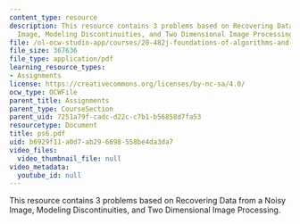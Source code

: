 ```yaml
---
content_type: resource
description: This resource contains 3 problems based on Recovering Data from a Noisy
  Image, Modeling Discontinuities, and Two Dimensional Image Processing.
file: /ol-ocw-studio-app/courses/20-482j-foundations-of-algorithms-and-computational-techniques-in-systems-biology-spring-2006/b6929f11a0d7ab296698558be4da3da7_ps6.pdf
file_size: 367636
file_type: application/pdf
learning_resource_types:
- Assignments
license: https://creativecommons.org/licenses/by-nc-sa/4.0/
ocw_type: OCWFile
parent_title: Assignments
parent_type: CourseSection
parent_uid: 7251a79f-cadc-d22c-c7b1-b56858d7fa53
resourcetype: Document
title: ps6.pdf
uid: b6929f11-a0d7-ab29-6698-558be4da3da7
video_files:
  video_thumbnail_file: null
video_metadata:
  youtube_id: null
---
```

This resource contains 3 problems based on Recovering Data from a Noisy Image, Modeling Discontinuities, and Two Dimensional Image Processing.